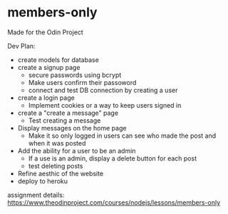 # members-only

Made for the Odin Project

Dev Plan:

- create models for database
- create a signup page
  - secure passwords using bcrypt
  - Make users confirm their passoword
  - connect and test DB connection by creating a user
- create a login page
  - Implement cookies or a way to keep users signed in
- create a "create a message" page
  - Test creating a message
- Display messages on the home page
  - Make it so only logged in users can see who made the post and when it was posted
- Add the ability for a user to be an admin
  - If a use is an admin, display a delete button for each post
  - test deleting posts
- Refine aesthic of the website
- deploy to heroku


assignment details: https://www.theodinproject.com/courses/nodejs/lessons/members-only
